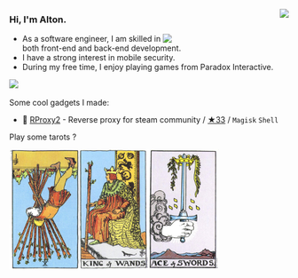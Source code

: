 <img align="right" src="https://busy.moe/badges/2?style=for-the-badge"/></a>

### Hi, I'm **Alton**.

<a href="https://github.com/wuhan005?tab=repositories">
  <img align="right" src="https://github-readme-stats.vercel.app/api?username=Altonhe&count_private=true&show_icons=true&theme=cobalt&hide_border=true" width="45%" />
</a>

- As a software engineer, I am skilled in both front-end and back-end development.
- I have a strong interest in mobile security.
- During my free time, I enjoy playing games from Paradox Interactive.

<img display="block" src="https://visitor-badge.laobi.icu/badge?page_id=Altonhe" />

Some cool gadgets I made:
- 🚂 [RProxy2](https://github.com/Altonhe/RProxy2) - Reverse proxy for steam community / [★33](https://github.com/Altonhe/RProxy2/stargazers) / `Magisk` `Shell`


Play some tarots ?

<div display="block">
<a href="https://thearcanagame.fandom.com/wiki/Tarot_Deck" target="_blank">
<img style="transform: rotate(180deg);" src="https://raw.githubusercontent.com/Altonhe/Altonhe/master/tarot/wands10.jpg" width="25%" /><img src="https://raw.githubusercontent.com/Altonhe/Altonhe/master/tarot/wands14.jpg" width="25%" /><img src="https://raw.githubusercontent.com/Altonhe/Altonhe/master/tarot/swords01.jpg" width="25%" />
</a>
</div> 

